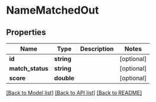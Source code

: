 # NameMatchedOut

## Properties
Name | Type | Description | Notes
------------ | ------------- | ------------- | -------------
**id** | **string** |  | [optional] 
**match_status** | **string** |  | [optional] 
**score** | **double** |  | [optional] 

[[Back to Model list]](../README.md#documentation-for-models) [[Back to API list]](../README.md#documentation-for-api-endpoints) [[Back to README]](../README.md)


